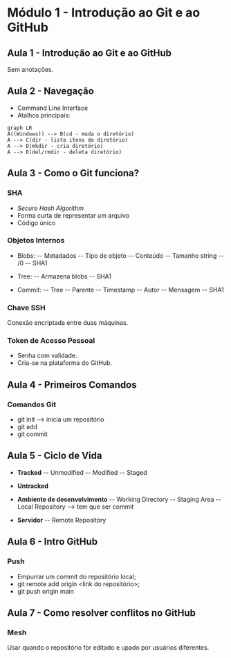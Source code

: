 ﻿# Módulo 1 - Introdução ao Git e ao GitHub
## Aula 1 - Introdução ao Git e ao GitHub
Sem anotações. 

## Aula 2 - Navegação
- Command Line Interface
- Atalhos principais:

```mermaid
graph LR
A((Windows)) --> B(cd - muda o diretório)
A --> C(dir - lista itens do diretório)
A --> D(mkdir - cria diretório)
A --> E(del/rmdir - deleta diretório)
```
## Aula 3 - Como o Git funciona?

### SHA
- *Secure Hash Algorithm*
- Forma curta de representar um arquivo
- Código único

### Objetos Internos
- Blobs:
-- Metadados
-- Tipo de objeto
-- Conteúdo
-- Tamanho string
-- /0
-- SHA1

- Tree:
-- Armazena blobs
-- SHA1

- Commit:
-- Tree
-- Parente
-- Timestamp
-- Autor
-- Mensagem
-- SHA1

### Chave SSH
Conexão encriptada entre duas máquinas.

### Token de Acesso Pessoal
- Senha com validade.
- Cria-se na plataforma do GitHub.

## Aula 4 - Primeiros Comandos

### Comandos Git
- git init --> inicia um repositório
- git add
- git commit

## Aula 5 - Ciclo de Vida

- **Tracked**
-- Unmodified
-- Modified
-- Staged

- **Untracked**

- **Ambiente de desenvolvimento**
-- Working Directory
-- Staging Area
-- Local Repository --> tem que ser commit

- **Servidor**
-- Remote Repository

## Aula 6 - Intro GitHub

### Push
- Empurrar um commit do repositório local;
- git remote add origin <link do repositório>;
- git push origin main

## Aula 7 - Como resolver conflitos no GitHub

### Mesh 
Usar quando o repositório for editado e upado por usuários diferentes.
